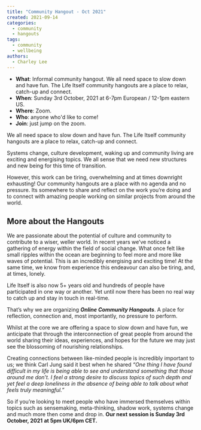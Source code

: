 ```yaml
---
title: "Community Hangout - Oct 2021"
created: 2021-09-14
categories: 
  - community
  - hangouts
tags: 
  - community
  - wellbeing
authors: 
  - Charley Lee
---
```


- **What**: Informal community hangout. We all need space to slow down and have fun. The Life Itself community hangouts are a place to relax, catch-up and connect.
- **When**: Sunday 3rd October, 2021 at 6-7pm European / 12-1pm eastern US.
- **Where**: Zoom.
- **Who**: anyone who'd like to come!
- **Join**: just jump on the zoom.

We all need space to slow down and have fun. The Life Itself community hangouts are a place to relax, catch-up and connect.

Systems change, culture development, waking up and community living are exciting and energising topics. We all sense that we need new structures and new being for this time of transition.

However, this work can be tiring, overwhelming and at times downright exhausting! Our community hangouts are a place with no agenda and no pressure. Its somewhere to share and reflect on the work you’re doing and to connect with amazing people working on similar projects from around the world.

## More about the Hangouts

We are passionate about the potential of culture and community to contribute to a wiser, weller world. In recent years we’ve noticed a gathering of energy within the field of social change. What once felt like small ripples within the ocean are beginning to feel more and more like waves of potential. This is an incredibly energising and exciting time! At the same time, we know from experience this endeavour can also be tiring, and, at times, lonely.

Life Itself is also now 5+ years old and hundreds of people have participated in one way or another. Yet until now there has been no real way to catch up and stay in touch in real-time.

That’s why we are organizing **_Online Community Hangouts_**. A place for reflection, connection and, most importantly, no pressure to perform.

Whilst at the core we are offering a space to slow down and have fun, we anticipate that through the interconnection of great people from around the world sharing their ideas, experiences, and hopes for the future we may just see the blossoming of nourishing relationships.

Creating connections between like-minded people is incredibly important to us; we think Carl Jung said it best when he shared _“One thing I have found difficult in my life is being able to see and understand something that those around me don’t. I feel a strong desire to discuss topics of such depth and yet feel a deep loneliness in the absence of being able to talk about what feels truly meaningful.”_

So if you’re looking to meet people who have immersed themselves within topics such as sensemaking, meta-thinking, shadow work, systems change and much more then come and drop in. **Our next session is Sunday 3rd October, 2021** **at 5pm UK/6pm CET.**
